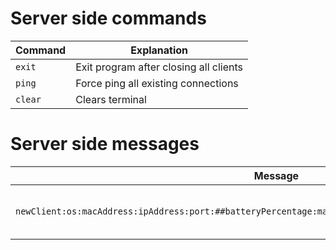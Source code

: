 # Server side commands

| Command | Explanation                            |
|---------|----------------------------------------|
| `exit`  | Exit program after closing all clients |
| `ping`  | Force ping all existing connections    |
| `clear` | Clears terminal                        |

# Server side messages

| Message                                                                                                  | Explanation                             |
|----------------------------------------------------------------------------------------------------------|-----------------------------------------|
| `newClient:os:macAddress:ipAddress:port:##batteryPercentage:manufacturer:modelNumber##:username:message` | Getting Client info on first connection |
